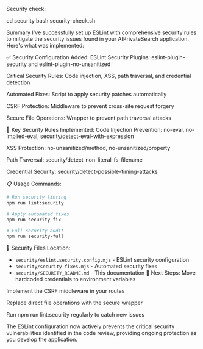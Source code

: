 
Security check:

cd security
bash security-check.sh


Summary
I've successfully set up ESLint with comprehensive security rules to mitigate the security issues found in your AIPrivateSearch application. Here's what was implemented:

✅ Security Configuration Added:
ESLint Security Plugins: eslint-plugin-security and eslint-plugin-no-unsanitized

Critical Security Rules: Code injection, XSS, path traversal, and credential detection

Automated Fixes: Script to apply security patches automatically

CSRF Protection: Middleware to prevent cross-site request forgery

Secure File Operations: Wrapper to prevent path traversal attacks

🔧 Key Security Rules Implemented:
Code Injection Prevention: no-eval, no-implied-eval, security/detect-eval-with-expression

XSS Protection: no-unsanitized/method, no-unsanitized/property

Path Traversal: security/detect-non-literal-fs-filename

Credential Security: security/detect-possible-timing-attacks

📋 Usage Commands:
```bash
# Run security linting
npm run lint:security

# Apply automated fixes
npm run security-fix

# Full security audit
npm run security-full
```

📁 Security Files Location:
- `security/eslint.security.config.mjs` - ESLint security configuration
- `security/security-fixes.mjs` - Automated security fixes
- `security/SECURITY_README.md` - This documentation
🎯 Next Steps:
Move hardcoded credentials to environment variables

Implement the CSRF middleware in your routes

Replace direct file operations with the secure wrapper

Run npm run lint:security regularly to catch new issues

The ESLint configuration now actively prevents the critical security vulnerabilities identified in the code review, providing ongoing protection as you develop the application.


